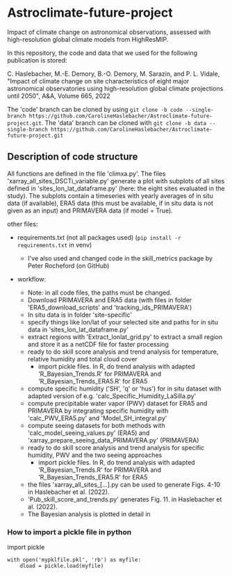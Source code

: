 # Astroclimate-future-project
Impact of climate change on astronomical observations, assessed with high-resolution global climate models from HighResMIP. 

In this repository, the code and data that we used for the following publication is stored:

C. Haslebacher, M.-E. Demory, B.-O. Demory, M. Sarazin, and P. L. Vidale, "Impact of climate change on site characteristics of eight major astronomical observatories using high-resolution global climate projections until 2050", A&A, Volume 665, 2022

The 'code' branch can be cloned by using
```git clone -b code --single-branch https://github.com/CarolineHaslebacher/Astroclimate-future-project.git```.
The 'data' branch can be cloned with
```git clone -b data --single-branch https://github.com/CarolineHaslebacher/Astroclimate-future-project.git```

## Description of code structure
All functions are defined in the file 'climxa.py'. The files 'xarray_all_sites_DSCTi_variable.py' generate a plot with subplots of all sites defined in 'sites_lon_lat_dataframe.py' (here: the eight sites evaluated in the study). The subplots contain a timeseries with yearly averages of in situ data (if available), ERA5 data (this must be available, if in situ data is not given as an input) and PRIMAVERA data (if model = True). 

other files:
- requirements.txt (not all packages used) (```pip install -r requirements.txt``` in venv)
  - I've also used and changed code in the skill_metrics package by Peter Rocheford (on GitHub)
  
- workflow: 
  - Note: in all code files, the paths must be changed.
  - Download PRIMAVERA and ERA5 data (with files in folder 'ERA5_download_scripts' and 'tracking_ids_PRIMAVERA') <!--or use pckl files (3.2GB!!) -->
  - In situ data is in folder 'site-specific'
  - specify things like lon/lat of your selected site and paths for in situ data in 'sites_lon_lat_dataframe.py'
  - extract regions with 'Extract_lonlat_grid.py' to extract a small region and store it as a netCDF file for faster processing
  - ready to do skill score analysis and trend analysis for temperature, relative humidity and total cloud cover
    - import pickle files. In R, do trend analysis with adapted 'R_Bayesian_Trends.R' for PRIMAVERA and 'R_Bayesian_Trends_ERA5.R' for ERA5
  - compute specific humidity ('SH', 'q' or 'hus') for in situ dataset with adapted version of e.g. 'calc_Specific_Humidity_LaSilla.py'
  - compute precipitable water vapor (PWV) dataset for ERA5 and PRIMAVERA by integrating specific humidity with 'calc_PWV_ERA5.py' and 'Model_SH_integral.py'
  - compute seeing datasets for both methods with 'calc_model_seeing_values.py' (ERA5) and 'xarray_prepare_seeing_data_PRIMAVERA.py' (PRIMAVERA)
  - ready to do skill score analysis and trend analysis for specific humidity, PWV and the two seeing approaches
    - import pickle files. In R, do trend analysis with adapted 'R_Bayesian_Trends.R' for PRIMAVERA and 'R_Bayesian_Trends_ERA5.R' for ERA5
  - the files 'xarray_all_sites_[...].py can be used to generate Figs. 4-10 in Haslebacher et al. (2022).
  - 'Pub_skill_score_and_trends.py' generates Fig. 11. in Haslebacher et al. (2022).
  - The Bayesian analysis is plotted in detail in 


<!-- a normal html comment 
I still need to add the following points to the README file:
add: explain json files ???
add: bayesian plots
add: csv tables
add: seeing calibration factors k and A
-->

### How to import a pickle file in python

import pickle
```
with open('mypklfile.pkl', 'rb') as myfile:
    dload = pickle.load(myfile)
```
    

